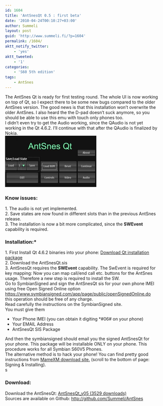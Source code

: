 ```yaml
---
id: 1604
title: 'AntSnesQt 0.5 : first beta'
date: '2010-04-24T00:10:27+03:00'
author: Summeli
layout: post
guid: 'http://www.summeli.fi/?p=1604'
permalink: /1604/
aktt_notify_twitter:
    - 'yes'
aktt_tweeted:
    - '1'
categories:
    - 'S60 5th edition'
tags:
    - AntSnes
---
```


The AntSnes Qt is ready for first testing round. The whole UI is now working on top of Qt, so I expect there to be some new bugs compared to the older AntSnes version. The good news is that this installation won’t overwrite the older AntSnes. I also heard the the D-pad doesn’t suck anymore, so you should be able to use this emu with touch only phones too.  
I didn’t even try to get the Audio working, since the QAudio is not yet working in the Qt 4.6.2. I’ll continue with that after the QAudio is finalized by Nokia.  
![](/wp-content/uploads/2010/04/antsnes_with_style-300x168.jpg)  

### Know issues:   
1\. The audio is not yet implemented.  
2\. Save states are now found in different slots than in the previous AntSnes release.  
3\. The installation is now a bit more complicated, since the **SWEvent** capability is required.  
  
### Installation:*  
1\. First Install Qt 4.6.2 binaries into your phone: [Download Qt installation package](ftp://ftp.qt.nokia.com/pub/qt/symbian/4.6.2/qt_installer.sis)  
2\. Download the AntSnesQt.sis  
3\. AntSnesQt requires the **SWEvent** capability. The SwEvent is required for key mapping: Now you can map call/end call etc. buttons for the AntSnes usage. Therefore a new step is required to install the SW.  
Go to SymbianSigned and sign the AntSnesQt sis for your own phone IMEI  
using free Open Signed Online option <https://www.symbiansigned.com/app/page/public/openSignedOnline.do> this operation should be free of any charge.  
Read carefully the instructions on the SymbianSigned site.  
You must give them

- Your Phone IMEI (you can obtain it digiting \*#06# on your phone)
- Your EMAIL Address
- AntSnesQt SIS Package

And then the symbiansigned should email you the signed AntSnesQt for your phone. This package will be installable ONLY on your phone. This procedure works for all Symbian S60V5 Phones.  
The alternative method is to hack your phone! You can find pretty good instructions from [MameXM download site.](https://sites.google.com/site/mamexm/Home/download-1-03) (scroll to the bottom of page: Signing &amp; Installing).  
s
### Download:   
Download the AntSnesQt: [ AntSnesQt\_v05 (3529 downloads) ](/wp-content/uploads/downloads/2010/04/AntSnesQt_v05.sis)  
Sources are available on Github: <http://github.com/Summeli/AntSnes>